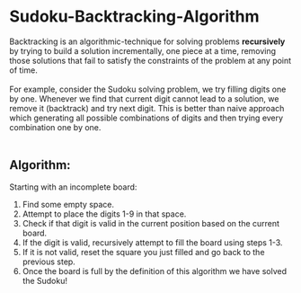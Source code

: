 # Sudoku-Backtracking-Algorithm
Backtracking is an algorithmic-technique for solving problems **recursively** by trying to build a solution incrementally, one piece at a time, 
removing those solutions that fail to satisfy the constraints of the problem at any point of time.
<br><br>
For example, consider the Sudoku solving problem, we try filling digits one by one. Whenever we find that current digit cannot lead to a solution, we remove it (backtrack) and try next digit. 
This is better than naive approach which generating all possible combinations of digits and then trying every combination one by one.
<br><br>

## Algorithm:
Starting with an incomplete board:

1. Find some empty space.
2. Attempt to place the digits 1-9 in that space.
3. Check if that digit is valid in the current position based on the current board.
4. If the digit is valid, recursively attempt to fill the board using steps 1-3.
5. If it is not valid, reset the square you just filled and go back to the previous step.
6. Once the board is full by the definition of this algorithm we have solved the Sudoku!

